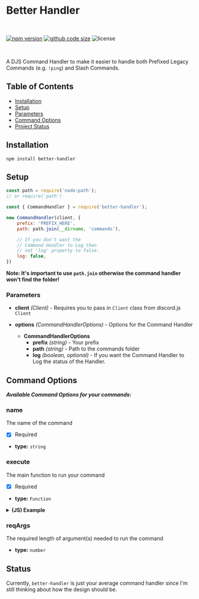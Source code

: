 # Better Handler

<div>
    <br />
    <p>
        <a href="https://www.npmjs.com/package/better-handler"><img src="https://img.shields.io/npm/v/better-handler?logo=npm" alt="npm version"></a>
        <a href="https://github.com/loldonut/better-handler"><img src ="https://img.shields.io/github/languages/code-size/loldonut/better-handler?logo=github" alt="github code size"></a>
        <img src="https://img.shields.io/npm/l/better-handler" alt="license">
    </p>
    <br />
</div>

A DJS Command Handler to make it easier to handle both Prefixed Legacy Commands (e.g. `!ping`) and Slash Commands.

## Table of Contents

- [Installation](#installation)
- [Setup](#setup)
- [Parameters](#parameters)
- [Command Options](#commandoptions)
- [Project Status](#status)

## Installation

```sh-session
npm install better-handler
```

## Setup

```js
const path = require('node:path');
// or require('path')

const { CommandHandler } = require('better-handler');

new CommandHandler(client, {
    prefix: 'PREFIX_HERE',
    path: path.join(__dirname, 'commands'),

    // If you don't want the
    // Command Handler to Log then
    // set 'log' property to false.
    log: false,
})
```

**Note: It's important to use `path.join` otherwise the command handler won't find the folder!**

### Parameters

- **client** *(Client)* - Requires you to pass in `Client` class from discord.js `Client`

- **options** *(CommandHandlerOptions)* - Options for the Command Handler
    - **CommandHandlerOptions**
        - **prefix** *(string)* - Your prefix
        - **path** *(string)* - Path to the commands folder
        - **log** *(boolean, optional)* - If you want the Command Handler to Log the status of the Handler.

## Command Options

***Available Command Options for your commands:***

### name

The name of the command

- [x] Required
- **type:** `string`

### execute

The main function to run your command

- [x] Required
- **type:** `Function`

<details>
<summary><b>(JS) Example</b></summary>
<br>

```js
module.exports = {
    name: 'ping',

    async execute(message) {
        return [{
            content: `Pong! | ${message.client.ws.ping}ms`,
        }, true];
    },
};
```

**Return type:** `CommandReturnOptions`

`CommandReturnOptions` can be:
`string`, `[MessageOptions|MessagePayload|ReplyMessageOptions, boolean?]`, `void`

<details>
<summary>Links to Typedefs and Classes</summary>
<br>

[MessageOptions](https://discord.js.org/#/docs/discord.js/stable/typedef/MessageOptions)

[MessagePayload](https://discord.js.org/#/docs/discord.js/stable/class/MessagePayload)

[ReplyMessageOptions](https://discord.js.org/#/docs/discord.js/stable/typedef/ReplyMessageOptions)
</details>
</details>

### reqArgs

The required length of argument(s) needed to run the command

- **type:** `number`

## Status

Currently, `better-handler` is just your average command handler since I'm still thinking about how the design should be.
